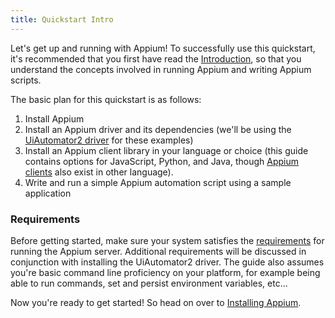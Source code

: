 ```yaml
---
title: Quickstart Intro
---
```


Let's get up and running with Appium! To successfully use this quickstart, it's recommended that
you first have read the [Introduction](../intro), so that you understand the concepts involved in
running Appium and writing Appium scripts.

The basic plan for this quickstart is as follows:

1. Install Appium
1. Install an Appium driver and its dependencies (we'll be using the [UiAutomator2
driver](https://github.com/appium/appium-uiautomator2-driver) for these examples)
1. Install an Appium client library in your language or choice (this guide contains options for
JavaScript, Python, and Java, though [Appium clients](../ecosystem/index.md#clients) also exist in other language).
1. Write and run a simple Appium automation script using a sample application

### Requirements

Before getting started, make sure your system satisfies the
[requirements](../intro/requirements.md) for running the Appium server. Additional requirements
will be discussed in conjunction with installing the UiAutomator2 driver. The guide also assumes
you're basic command line proficiency on your platform, for example being able to run commands, set
and persist environment variables, etc...

Now you're ready to get started! So head on over to [Installing Appium](./install.md).
